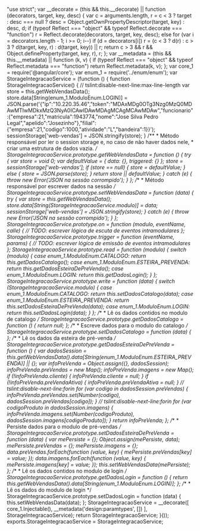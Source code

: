 "use strict";
var __decorate = (this && this.__decorate) || function (decorators, target, key, desc) {
    var c = arguments.length, r = c < 3 ? target : desc === null ? desc = Object.getOwnPropertyDescriptor(target, key) : desc, d;
    if (typeof Reflect === "object" && typeof Reflect.decorate === "function") r = Reflect.decorate(decorators, target, key, desc);
    else for (var i = decorators.length - 1; i >= 0; i--) if (d = decorators[i]) r = (c < 3 ? d(r) : c > 3 ? d(target, key, r) : d(target, key)) || r;
    return c > 3 && r && Object.defineProperty(target, key, r), r;
};
var __metadata = (this && this.__metadata) || function (k, v) {
    if (typeof Reflect === "object" && typeof Reflect.metadata === "function") return Reflect.metadata(k, v);
};
var core_1 = require('@angular/core');
var enum_1 = require('../enum/enum');
var StorageIntegracaoService = (function () {
    function StorageIntegracaoService() {
        // tslint:disable-next-line:max-line-length
        var store = this.getWebVendasData();
        store.data[String(enum_1.ModuloEnum.LOGIN)] = JSON.parse('{"ip":"10.220.35.46","token":"MDAxMDg0OTg3Nzg0MzQ0MDAwMTIwMDkxMzQ3NyA0ICAwIDAwMDAgMCAgMCAwMDAw","funcionario":{"empresa":21,"matricula":1943774,"nome":"Jose Silva Pedro Legal","apelido":"Josezinho"},"filial":{"empresa":21,"codigo":1000,"atividade":"L","bandeira":1}}');
        sessionStorage['web-vendas'] = JSON.stringify(store);
    }
    /**
     * Método responsável por ler o session storage e, no caso de não haver dados nele,
     * criar uma estrutura de dados vazia.
     */
    StorageIntegracaoService.prototype.getWebVendasData = function () {
        try {
            var store = void 0;
            var defaultValue = { data: {}, triggered: {} };
            store = sessionStorage['web-vendas'];
            if (store == null) {
                store = defaultValue;
            }
            else {
                store = JSON.parse(store);
            }
            return store || defaultValue;
        }
        catch (e) {
            throw new Error('JSON na sessão corrompido');
        }
    };
    /**
     * Método responsável por escrever dados na sessão
     */
    StorageIntegracaoService.prototype.setWebVendasData = function (data) {
        try {
            var store = this.getWebVendasData();
            store.data[String(StorageIntegracaoService.modulo)] = data;
            sessionStorage['web-vendas'] = JSON.stringify(store);
        }
        catch (e) {
            throw new Error('JSON na sessão corrompido');
        }
    };
    StorageIntegracaoService.prototype.on = function (modulo, eventName, calle) {
        //  TODO: escrever lógica de escuta de eventos intramodulares
    };
    StorageIntegracaoService.prototype.trigger = function (eventName, params) {
        //  TODO: escrever lógica de emissão de eventos intramodulares
    };
    StorageIntegracaoService.prototype.read = function (modulo) {
        switch (modulo) {
            case enum_1.ModuloEnum.CATALOGO:
                return this.getDadosCatalogo();
            case enum_1.ModuloEnum.ESTEIRA_PREVENDA:
                return this.getDadosEsteiraDePreVenda();
            case enum_1.ModuloEnum.LOGIN:
                return this.getDadosLogin();
        }
    };
    StorageIntegracaoService.prototype.write = function (data) {
        switch (StorageIntegracaoService.modulo) {
            case enum_1.ModuloEnum.CATALOGO:
                return this.setDadosCatalogo(data);
            case enum_1.ModuloEnum.ESTEIRA_PREVENDA:
                return this.setDadosEsteiraDePreVenda(data);
            case enum_1.ModuloEnum.LOGIN:
                return this.setDadosLogin(data);
        }
    };
    /**
     * Lê os dados contidos no modulo de catalogo
     */
    StorageIntegracaoService.prototype.getDadosCatalogo = function () {
        return null;
    };
    /**
     * Escreve dados para o modulo do catalogo
     */
    StorageIntegracaoService.prototype.setDadosCatalogo = function (data) {
    };
    /**
     * Lê os dados da esteira de pré-venda
     */
    StorageIntegracaoService.prototype.getDadosEsteiraDePreVenda = function () {
        var dadosSession = this.getWebVendasData().data[String(enum_1.ModuloEnum.ESTEIRA_PREVENDA)] || {};
        var infoPreVenda = Object.assign({}, dadosSession);
        infoPreVenda.preVendas = new Map();
        infoPreVenda.imagens = new Map();
        if (!infoPreVenda.cliente) {
            infoPreVenda.cliente = null;
        }
        if (!infoPreVenda.preVendaAtiva) {
            infoPreVenda.preVendaAtiva = null;
        }
        // tslint:disable-next-line:forin
        for (var codigo in dadosSession.preVendas) {
            infoPreVenda.preVendas.set(Number(codigo), dadosSession.preVendas[codigo]);
        }
        // tslint:disable-next-line:forin
        for (var codigoProduto in dadosSession.imagens) {
            infoPreVenda.imagens.set(Number(codigoProduto), dadosSession.imagens[codigoProduto]);
        }
        return infoPreVenda;
    };
    /**
     * Persiste dados para o modulo de pré-vendas
     */
    StorageIntegracaoService.prototype.setDadosEsteiraDePreVenda = function (data) {
        var mePersiste = {};
        Object.assign(mePersiste, data);
        mePersiste.preVendas = {};
        mePersiste.imagens = {};
        data.preVendas.forEach(function (value, key) {
            mePersiste.preVendas[key] = value;
        });
        data.imagens.forEach(function (value, key) {
            mePersiste.imagens[key] = value;
        });
        this.setWebVendasData(mePersiste);
    };
    /**
     * Lê os dados contidos no modulo de login
     */
    StorageIntegracaoService.prototype.getDadosLogin = function () {
        return this.getWebVendasData().data[String(enum_1.ModuloEnum.LOGIN)];
    };
    /**
     * Lê os dados do modulo de login
     */
    StorageIntegracaoService.prototype.setDadosLogin = function (data) {
        this.setWebVendasData(data);
    };
    StorageIntegracaoService = __decorate([
        core_1.Injectable(), 
        __metadata('design:paramtypes', [])
    ], StorageIntegracaoService);
    return StorageIntegracaoService;
}());
exports.StorageIntegracaoService = StorageIntegracaoService;
